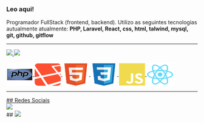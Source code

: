 ### Leo aqui!

<p>Programador FullStack (frontend, backend). Utilizo as seguintes tecnologias autualmente atualmente: <strong>PHP, Laravel, React, css, html, talwind, mysql, git, github, gitflow</strong></p>


<hr>

<div>
  <a href="https://github.com/leolive1506">
  <img height="180em" src="https://github-readme-stats.vercel.app/api?username=leolive1506&show_icons=true&theme=merko&include_all_commits=true&count_private=true"/>
  <img height="180em" src="https://github-readme-stats.vercel.app/api/top-langs/?username=leolive1506&layout=compact&langs_count=7&theme=merko"/>
</div>
<div style="display: inline_block"><br>
  <img align="center" alt="Leonardo Lopes Santana - PHP" height="60" width="70" src="https://raw.githubusercontent.com/devicons/devicon/master/icons/php/php-original.svg">
  <img align="center" alt="Leonardo Lopes Santana - Laravel" height="60" width="70" src="https://raw.githubusercontent.com/devicons/devicon/master/icons/laravel/laravel-plain.svg">
  <img align="center" alt="Leonardo Lopes Santana - HTML" height="60" width="70" src="https://raw.githubusercontent.com/devicons/devicon/master/icons/html5/html5-original.svg">
  <img align="center" alt="Leonardo Lopes Santana - CSS" height="60" width="70" src="https://raw.githubusercontent.com/devicons/devicon/master/icons/css3/css3-original.svg">
  <img align="center" alt="Leonardo Lopes Santana - Js" height="60" width="70" src="https://raw.githubusercontent.com/devicons/devicon/master/icons/javascript/javascript-plain.svg">
  <img align="center" alt="Leonardo Lopes Santana - React" height="60" width="70" src="https://raw.githubusercontent.com/devicons/devicon/master/icons/react/react-original.svg">
</div> 
  
  <hr>
## Redes Sociais
 <div> 
    <a href="https://www.linkedin.com/in/leonardolopessantana" target="_blank"><img src="https://img.shields.io/badge/LinkedIn-0077B5?style=for-the-badge&logo=linkedin&logoColor=white"></a>
 </div>
  ##
 
  <a href="https://www.linkedin.com/in/leonardolopessantana/" target="_blank">
    <img src="https://avatars.githubusercontent.com/leolive1506" target="_blank" width="75px">
  </a> 
